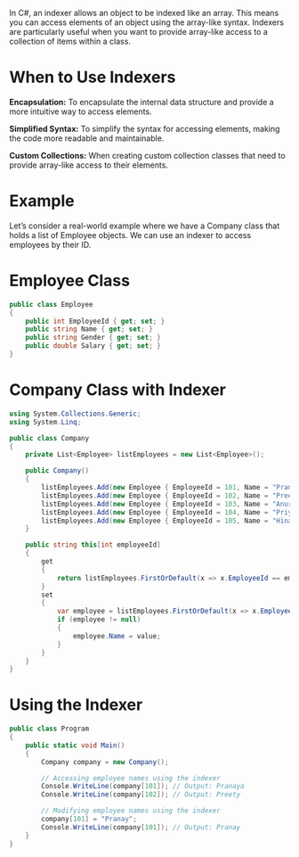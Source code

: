In C#, an indexer allows an object to be indexed like an array. This means you can access elements of an object using the array-like syntax. Indexers are particularly useful when you want to provide array-like access to a collection of items within a class.
# When to Use Indexers

**Encapsulation:** To encapsulate the internal data structure and provide a more intuitive way to access elements.

**Simplified Syntax:** To simplify the syntax for accessing elements, making the code more readable and maintainable.

**Custom Collections:** When creating custom collection classes that need to provide array-like access to their elements.

# Example
Let’s consider a real-world example where we have a Company class that holds a list of Employee objects. We can use an indexer to access employees by their ID.

# Employee Class
```cs
public class Employee
{
    public int EmployeeId { get; set; }
    public string Name { get; set; }
    public string Gender { get; set; }
    public double Salary { get; set; }
}
```
# Company Class with Indexer
```cs
using System.Collections.Generic;
using System.Linq;

public class Company
{
    private List<Employee> listEmployees = new List<Employee>();

    public Company()
    {
        listEmployees.Add(new Employee { EmployeeId = 101, Name = "Pranaya", Gender = "Male", Salary = 1000 });
        listEmployees.Add(new Employee { EmployeeId = 102, Name = "Preety", Gender = "Female", Salary = 2000 });
        listEmployees.Add(new Employee { EmployeeId = 103, Name = "Anurag", Gender = "Male", Salary = 5000 });
        listEmployees.Add(new Employee { EmployeeId = 104, Name = "Priyanka", Gender = "Female", Salary = 4000 });
        listEmployees.Add(new Employee { EmployeeId = 105, Name = "Hina", Gender = "Female", Salary = 3000 });
    }

    public string this[int employeeId]
    {
        get
        {
            return listEmployees.FirstOrDefault(x => x.EmployeeId == employeeId)?.Name;
        }
        set
        {
            var employee = listEmployees.FirstOrDefault(x => x.EmployeeId == employeeId);
            if (employee != null)
            {
                employee.Name = value;
            }
        }
    }
}
```
# Using the Indexer
```cs
public class Program
{
    public static void Main()
    {
        Company company = new Company();

        // Accessing employee names using the indexer
        Console.WriteLine(company[101]); // Output: Pranaya
        Console.WriteLine(company[102]); // Output: Preety

        // Modifying employee names using the indexer
        company[101] = "Pranay";
        Console.WriteLine(company[101]); // Output: Pranay
    }
}

```